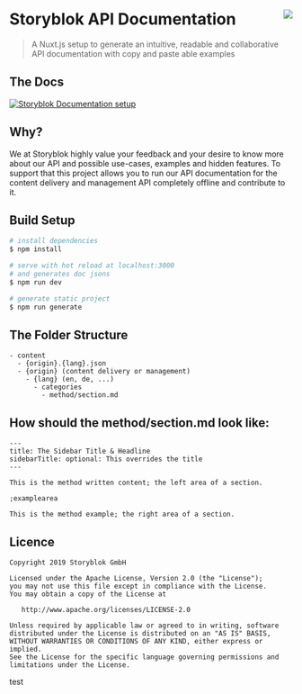 <h1>Storyblok API Documentation<a href='https://app.netlify.com/sites/storyblok-docs/deploys'><img align="right" src='https://api.netlify.com/api/v1/badges/bd9ea974-391c-4937-bc20-d626afd9a6e1/deploy-status'/></a></h1>

> A Nuxt.js setup to generate an intuitive, readable and collaborative API documentation with copy and paste able examples

## The Docs

[![Storyblok Documentation setup](https://a.storyblok.com/f/39898/3356x1830/d57a561cb5/storyblok-documentation.jpg)](https://www.storyblok.com/docs/api/content-delivery)

## Why?

We at Storyblok highly value your feedback and your desire to know more about our API and possible use-cases, examples and hidden features. To support that this project allows you to run our API documentation for the content delivery and management API completely offline and contribute to it.

## Build Setup

``` bash
# install dependencies
$ npm install

# serve with hot reload at localhost:3000
# and generates doc jsons
$ npm run dev

# generate static project
$ npm run generate
```

## The Folder Structure

```
- content
  - {origin}.{lang}.json
  - {origin} (content delivery or management)
    - {lang} (en, de, ...)
      - categories
        - method/section.md
```

## How should the method/section.md look like:

```
---
title: The Sidebar Title & Headline
sidebarTitle: optional: This overrides the title
---

This is the method written content; the left area of a section.

;examplearea

This is the method example; the right area of a section.
```


## Licence

```
Copyright 2019 Storyblok GmbH

Licensed under the Apache License, Version 2.0 (the "License");
you may not use this file except in compliance with the License.
You may obtain a copy of the License at

   http://www.apache.org/licenses/LICENSE-2.0

Unless required by applicable law or agreed to in writing, software
distributed under the License is distributed on an "AS IS" BASIS,
WITHOUT WARRANTIES OR CONDITIONS OF ANY KIND, either express or implied.
See the License for the specific language governing permissions and
limitations under the License.
```

test

